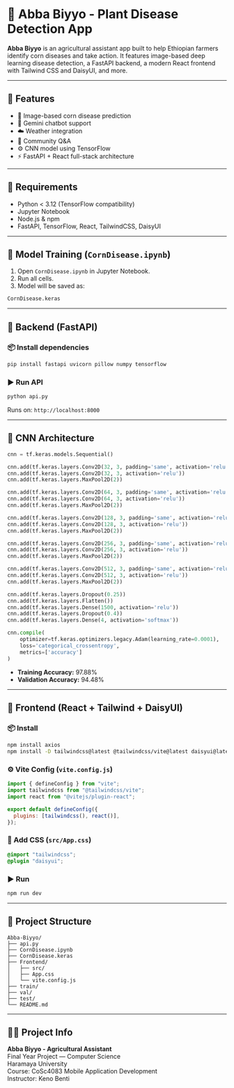 # 🌽 Abba Biyyo - Plant Disease Detection App

**Abba Biyyo** is an agricultural assistant app built to help Ethiopian farmers identify corn diseases and take action. It features image-based deep learning disease detection, a FastAPI backend, a modern React frontend with Tailwind CSS and DaisyUI, and more.

---

## 📌 Features

- 🌿 Image-based corn disease prediction
- 🤖 Gemini chatbot support
- ☁️ Weather integration
- 💬 Community Q&A
- ⚙️ CNN model using TensorFlow
- ⚡ FastAPI + React full-stack architecture

---

## 🔧 Requirements

- Python < 3.12 (TensorFlow compatibility)
- Jupyter Notebook
- Node.js & npm
- FastAPI, TensorFlow, React, TailwindCSS, DaisyUI

---

## 🧪 Model Training (`CornDisease.ipynb`)

1. Open `CornDisease.ipynb` in Jupyter Notebook.
2. Run all cells.
3. Model will be saved as:

```bash
CornDisease.keras
```

---

## 🤖 Backend (FastAPI)

### 📦 Install dependencies

```bash
pip install fastapi uvicorn pillow numpy tensorflow
```

### ▶️ Run API

```bash
python api.py
```

Runs on: `http://localhost:8000`

---

## 🧠 CNN Architecture

```python
cnn = tf.keras.models.Sequential()

cnn.add(tf.keras.layers.Conv2D(32, 3, padding='same', activation='relu', input_shape=[128,128,3]))
cnn.add(tf.keras.layers.Conv2D(32, 3, activation='relu'))
cnn.add(tf.keras.layers.MaxPool2D(2))

cnn.add(tf.keras.layers.Conv2D(64, 3, padding='same', activation='relu'))
cnn.add(tf.keras.layers.Conv2D(64, 3, activation='relu'))
cnn.add(tf.keras.layers.MaxPool2D(2))

cnn.add(tf.keras.layers.Conv2D(128, 3, padding='same', activation='relu'))
cnn.add(tf.keras.layers.Conv2D(128, 3, activation='relu'))
cnn.add(tf.keras.layers.MaxPool2D(2))

cnn.add(tf.keras.layers.Conv2D(256, 3, padding='same', activation='relu'))
cnn.add(tf.keras.layers.Conv2D(256, 3, activation='relu'))
cnn.add(tf.keras.layers.MaxPool2D(2))

cnn.add(tf.keras.layers.Conv2D(512, 3, padding='same', activation='relu'))
cnn.add(tf.keras.layers.Conv2D(512, 3, activation='relu'))
cnn.add(tf.keras.layers.MaxPool2D(2))

cnn.add(tf.keras.layers.Dropout(0.25))
cnn.add(tf.keras.layers.Flatten())
cnn.add(tf.keras.layers.Dense(1500, activation='relu'))
cnn.add(tf.keras.layers.Dropout(0.4))
cnn.add(tf.keras.layers.Dense(4, activation='softmax'))

cnn.compile(
    optimizer=tf.keras.optimizers.legacy.Adam(learning_rate=0.0001),
    loss='categorical_crossentropy',
    metrics=['accuracy']
)
```

- **Training Accuracy:** 97.88%
- **Validation Accuracy:** 94.48%

---

## 🎨 Frontend (React + Tailwind + DaisyUI)

### 📦 Install

```bash
npm install axios
npm install -D tailwindcss@latest @tailwindcss/vite@latest daisyui@latest
```

### ⚙️ Vite Config (`vite.config.js`)

```js
import { defineConfig } from "vite";
import tailwindcss from "@tailwindcss/vite";
import react from "@vitejs/plugin-react";

export default defineConfig({
  plugins: [tailwindcss(), react()],
});
```

### 🎨 Add CSS (`src/App.css`)

```css
@import "tailwindcss";
@plugin "daisyui";
```

### ▶️ Run

```bash
npm run dev
```

---

## 📁 Project Structure

```
Abba-Biyyo/
├── api.py
├── CornDisease.ipynb
├── CornDisease.keras
├── Frontend/
│   ├── src/
│   ├── App.css
│   └── vite.config.js
├── train/
├── val/
├── test/
└── README.md
```

---

## 👨‍🎓 Project Info

**Abba Biyyo - Agricultural Assistant**  
Final Year Project — Computer Science  
Haramaya University  
Course: CoSc4083 Mobile Application Development  
Instructor: Keno Benti